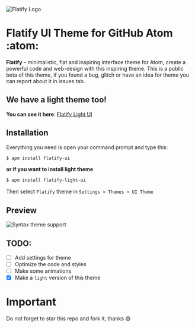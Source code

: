 ![Flatify Logo](https://raw.githubusercontent.com/sdir01/flatify-ui/master/assets/logo.PNG)

# Flatify UI Theme for GitHub Atom :atom:
**Flatify** – minimalistic, flat and inspiring interface theme for Atom, create a powerful code and web-design with this inspiring theme.
This is a public beta of this theme, if you found a bug, glitch or have an idea for theme you can report about it in issues tab.

## We have a light theme too!
**You can see it here**: [Flatify Light UI](https://github.com/sdir01/flatify-ui)

## Installation

Everything you need is open your command prompt and type this:
```bash
$ apm install flatify-ui
```
**or if you want to install light theme**
```bash
$ apm install flatify-light-ui
```
Then select `Flatify` theme in `Settings > Themes > UI Theme`

## Preview
![Syntax theme support](https://raw.githubusercontent.com/sdir01/flatify-ui/master/assets/img1.PNG)

## TODO:
- [ ] Add settings for theme
- [ ] Optimize the code and styles
- [ ] Make some animations
- [x] Make a `light` version of this theme

# Important
Do not forget to star this repo and fork it, thanks :smile:
